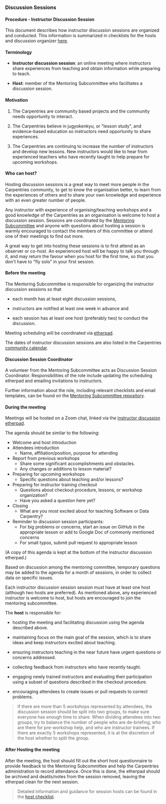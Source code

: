 ### Discussion Sessions

#### Procedure - Instructor Discussion Session

This document describes how instructor discussion sessions
are organized and conducted.  This information is summarized in 
checklists for the hosts and discussion organizer [here](checklists-discussion-sessions.md).  

#### Terminology

-   **Instructor discussion session**: an online meeting
    where instructors share experiences from teaching and
    obtain information while preparing to teach.

-   **Host**: member of the Mentoring Subcommittee
    who facilitates a discussion session.

#### Motivation

1.  The Carpentries are community based projects and the community needs opportunity to interact.

2.  The Carpentries believe in jugyokenkyu, or "lesson study", and evidence-based education so instructors need opportunity to share experiences.

3. The Carpentries are continuing to increase the number of instructors and develop new lessons. New instructors would like to hear from experienced teachers who have recently taught to help prepare for upcoming workshops.

#### Who can host?

Hosting discussion sessions is a great way to meet more people in the Carpentries community, to
get to know the organisation better, to learn from the experiences of others and to share your own 
knowledge and experience with an even greater number of people.

Any instructor with experience of organising/teaching workshops and a good knowledge of the
Carpentries as an organisation is welcome to host a discussion session. Sessions are coordinated
by the [Mentoring Subcommittee](http://pad.software-carpentry.org/scf-mentoring) and anyone with
questions about hosting a session is warmly encouraged to contact the members of this committee
or attend one of their meetings to find out more.

A great way to get into hosting these sessions is to first attend as an observer or co-host. An
experienced host will be happy to talk you through it, and may return the favour when you host
for the first time, so that you don't have to "fly solo" in your first session. 

#### Before the meeting

The Mentoring Subcommittee is responsible for organizing
the instructor discussion sessions so that

-   each month has at least eight discussion sessions,

-   instructors are notified at least one week in advance and

-   each session has at least one host (preferably two) to conduct the discussion.

Meeting scheduling will be coordinated via [etherpad](http://pad.software-carpentry.org/instructor-discussion).

The dates of instructor discussion sessions are also listed
in the Carpentries [community calendar](https://calendar.google.com/calendar/embed?src=oseuuoht0tvjbokgg3noh8c47g%40group.calendar.google.com).

#### Discussion Session Coordinator

A volunteer from the Mentoring Subcommittee acts as Discussion Session Coordinator. Responsibilities
of the role include updating the scheduling etherpad and emailing invitations to instructors.

Further information about the role, including relevant checklists and email templates, can be found
on the [Mentoring Subcommittee repository](https://github.com/carpentries/mentoring/blob/master/roles/discussion-coordinators.md).

#### During the meeting

Meetings will be hosted on a Zoom chat, linked via the [instructor discussion etherpad](http://pad.software-carpentry.org/instructor-discussion).

The agenda should be similar to the following:

- Welcome and host introduction
- Attendees introduction
    - Name, affiliation/position, purpose for attending
- Report from previous workshops
    - Share some significant accomplishments and obstacles.
    - Any changes or additions to lesson material?
- Preparing for upcoming workshops
    - Specific questions about teaching and/or lessons?
- Preparing for instructor training checkout
    - Questions about checkout procedure, lessons, or workshop organization?
    - Have you asked a question here yet?
- Closing
    - What are you most excited about for teaching Software or Data Carpentry?  
- Reminder to discussion session participants: 
    - For big problems or concerns, start an issue on GitHub in the appropriate lesson or add to Google Doc of commonly mentioned concerns
    - For small typos, submit pull request to appropriate lesson

(A copy of this agenda is kept at the bottom of the instructor discussion etherpad.)

Based on discussion among the mentoring committee, temporary questions may be 
added to the agenda for a month of sessions, in order to collect data on specific issues.  

Each instructor discussion session session must have at least one host (although two hosts are preferred). 
As mentioned above, any experienced instructor is welcome to host, but hosts are encouraged
to join the mentoring subcommittee. 

The **host** is responsible for: 

- hosting the meeting and facilitating discussion using the agenda described above. 

- maintaining focus on the main goal of the session, which is to share ideas and keep instructors excited about teaching.

- ensuring instructors teaching in the near future have urgent questions or concerns addressed.

- collecting feedback from instructors who have recently taught.

- engaging newly trained instructors and evaluating their participation using a subset of 
questions described in the checkout procedure.

- encouraging attendees to create issues or pull requests to correct problems.

> If there are more than 5 workshops represented by attendees, the discussion 
session should be split into two groups, to make sure everyone has enough time 
to share.  When dividing attendees into two groups, try to balance the number of 
people who are de-briefing, who are there for pre-workshop help, and who are 
instructor trainees.  If there are exactly 5 workshops represented, it is at the 
discretion of the host whether to split the group.  


#### After Hosting the meeting

After the meeting, the host should fill out the short host questionnaire to provide feedback to the 
Mentoring Subcommittee and help the Carpentries administration to record attendance. Once this is done,
the etherpad should be archived and deatils/notes from the session removed, leaving the etherpad clean 
for the next session.

> Detailed information and guidance for session hosts can be found in the [host checklist](https://docs.carpentries.org/topic_folders/mentoring/discussion_session_checklist.html).
